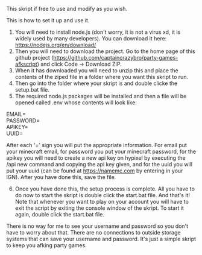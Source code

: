 This skript if free to use and modify as you wish.

This is how to set it up and use it.

1. You will need to install node.js (don't worry, it is not a virus xd, it is widely used by many developers). You can download it here: https://nodejs.org/en/download/
2. Then you will need to download the project. Go to the home page of this github project (https://github.com/captaincrazybro/party-games-afkscript) and click Code -> Download ZIP.
3. When it has downloaded you will need to unzip this and place the contents of the ziped file in a folder where you want this skript to run. 
4. Then go into the folder where your skript is and double clicke the setup.bat file.
5. The required node.js packages will be installed and then a file will be opened called .env whose contents will look like:

EMAIL= <br />
PASSWORD= <br />
APIKEY= <br />
UUID= <br />

  After each '=' sign you will put the appropriate information. For email put your minecraft email, for password you put your minecraft password, for the apikey you will need to     create a new api key on hypixel by executing the /api new command and copying the api key given, and for the uuid you will put your uuid (can be found at https://namemc.com by     entering in your IGN). After you have done this, save the file.

6. Once you have done this, the setup process is complete. All you have to do now to start the skript is double click the start.bat file. And that's it! Note that whenever you want to play on your account you will have to exit the script by exiting the console window of the skript. To start it again, double click the start.bat file.

There is no way for me to see your username and password so you don't have to worry about that. There are no connections to outside storage systems that can save your username and password. It's just a simple skript to keep you afking party games. 
